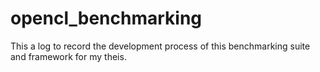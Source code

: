 # opencl_benchmarking

This a log to record the development process of this benchmarking suite and framework for my theis.
